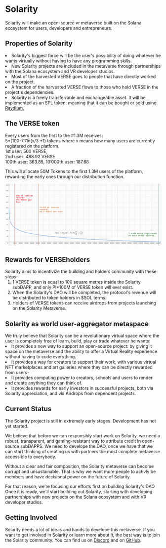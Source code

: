 # Solarity
Solarity will make an open-source vr metaverse built on the Solana ecosystem for users, developers and entrepreneurs.

<h2>Properties of Solarity</h2>
<li>Solarity's biggest force will be the user's possibility of doing whatever he wants virtually without having to have any programming skills. 
<li>New Solarity projects are included in the metaverse through partnerships with the Solana ecosystem and VR developer studios.
<li>Most of the harvested VERSE goes to people that have directly worked on the project.
<li>A fraction of the harvested VERSE flows to those who hold VERSE in the project's dependencies.
<li>Solarity is a freely transferrable and exchangeable asset. It will be implemented as an SPL token, meaning that it can be bought or sold using <a href="https://raydium.io/"> Raydium. </a>

<h2>The VERSE token</h2>

Every users from the first to the #1.3M receives:
<br>5*(100-7.7ln(x/3 +1) tokens where x means how many users are currently registered on the platform. 
<br>1st user: 500 VERSE, <br>2nd user: 488.92 VERSE
<br>100th user: 363.85, 10’000th user: 187.68

This will allocate 50M Tokens to the first 1.3M users of the platform, rewarding the early ones through our distribution function.
 
![alt text](https://github.com/Solarity-VR/Mission/blob/main/airdrop.png?raw=true)
<h2>Rewards for VERSEholders</h2>
Solarity aims to incentivize the building and holders community with these steps:

<ol>
  <li>1 VERSE token is equal to 100 square metres inside the Solarity subDAPP, and only PI*100M of VERSE token will ever exist.
  <li>When the Solarity's DAO will be completed, the protocol's revenue will be distributed to token holders in $SOL terms.
  <li>Holders of VERSE tokens can receive airdrops from projects launching on the Solarity Metaverse.

  </ol>


<h2>Solarity as world user-aggregator metaspace</h2>
We truly believe that Solarity can be a revolutionary virtual space where the user is completely free of learn, build, play or trade whatever he wants:

  <li>It provides a new way to support an open-source project: by giving it space on the metaverse and the ability to offer a Virtual Reality experience without having to code everything.
  <li>It provides a way for creators to support their work, with various virtual NFT marketplaces and art galleries where they can be directly rewarded from users-
  <li>It provides computing power to creators, schools and users to render and create anything they can think of.
  <li>It provides rewards for early investors in successful projects, both via Solarity appreciation, and via Airdrops from dependent projects.

<h2>Current Status</h2>
The Solarity project is still in extremely early stages. Development has not yet started.

We believe that before we can responsibly start work on Solarity, we need a robust, transparent, and gaming-resistant way to attribute credit in open-source subDAPPS. 
We need to develope the DAO, once we have that we can start thinking of creating us with partners the most complete metaverse accessible to everybody.

Without a clear and fair composition, the Solarity metaverse can become corrupt and unsustainable. That is why we want more people to activly be members and have decisional power on the future of Solarity.

For that reason, we're focusing our efforts first on building Solarity's DAO Once it is ready, we'll start building out Solarity, starting with developing partnerships with new projects on the Solana ecosystem and with VR developer studios.

<h2>Getting Involved</h2>
Solarity needs a lot of ideas and hands to develope this metaverse. If you want to get involved in Solarity or learn more about it, the best way is to join the Solarity community. You can find us on <a href="https://discord.gg/KdFkJa7P">Discord</a> and on <a href="https://github.com/solarity-vr">GitHub</a>.
